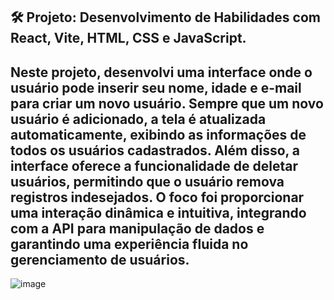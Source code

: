 🛠️ Projeto: Desenvolvimento de Habilidades com React, Vite, HTML, CSS e JavaScript.
---
Neste projeto, desenvolvi uma interface onde o usuário pode inserir seu nome, idade e e-mail para criar um novo usuário. Sempre que um novo usuário é adicionado, a tela é atualizada automaticamente, exibindo as informações de todos os usuários cadastrados. Além disso, a interface oferece a funcionalidade de deletar usuários, permitindo que o usuário remova registros indesejados. O foco foi proporcionar uma interação dinâmica e intuitiva, integrando com a API para manipulação de dados e garantindo uma experiência fluida no gerenciamento de usuários.
---
![image](https://github.com/user-attachments/assets/b0a30748-3f94-40e1-bf47-68b6f944e961)
